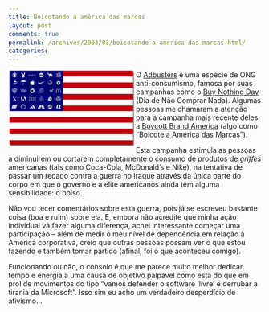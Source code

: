 ```yaml
---
title: Boicotando a américa das marcas
layout: post
comments: true
permalink: /archives/2003/03/boicotando-a-america-das-marcas.html/
categories:
---
```

<img src="/img/blig/bandeira_adbusters.jpg" align="left"  hspace="2">O <a href="http://adbusters.org/information/foundation/" >Adbusters</a> é uma espécie de ONG anti-consumismo, famosa por suas campanhas como o <a href="http://www.wired.com/news/culture/0,1284,56489,00.html" >Buy Nothing Day</a> (Dia de Não Comprar Nada). Algumas pessoas me chamaram a atenção para a campanha mais recente deles, a <a href="http://adbusters.org/campaigns/boycott_america/" >Boycott Brand America</a> (algo como &#8220;Boicote a América das Marcas&#8221;).

Esta campanha estimula as pessoas a diminuirem ou cortarem completamente o consumo de produtos de *griffes* americanas (tais como Coca-Cola, McDonald&#8217;s e Nike), na tentativa de passar um recado contra a guerra no Iraque através da única parte do corpo em que o governo e a elite americanos ainda têm alguma sensibilidade: o bolso.

Não vou tecer comentários sobre esta guerra, pois já se escreveu bastante coisa (boa e ruim) sobre ela. E, embora não acredite que minha ação individual vá fazer alguma diferença, achei interessante começar uma participação &#8211; além de medir o meu nível de dependência em relação à América corporativa, creio que outras pessoas possam ver o que estou fazendo e também tomar partido (afinal, foi o que aconteceu comigo).

Funcionando ou não, o consolo é que me parece muito melhor dedicar tempo e energia a uma causa de objetivo palpável como esta do que em prol de movimentos do tipo &#8220;vamos defender o software &#8216;livre&#8217; e derrubar a tirania da Microsoft&#8221;. Isso sim eu acho um verdadeiro desperdício de ativismo&#8230;
